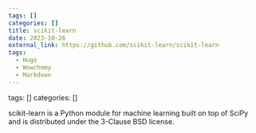 ```yaml
---
tags: []
categories: []
title: scikit-learn
date: 2023-10-26
external_link: https://github.com/scikit-learn/scikit-learn
tags:
  - Hugo
  - Wowchemy
  - Markdown
---
```

tags: []
categories: []

scikit-learn is a Python module for machine learning built on top of SciPy and is distributed under the 3-Clause BSD license.

<!--more-->
